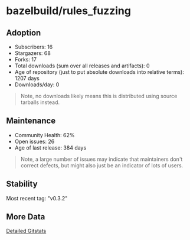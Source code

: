 # bazelbuild/rules_fuzzing

## Adoption

- Subscribers: 16
- Stargazers: 68
- Forks: 17
- Total downloads (sum over all releases and artifacts): 0
- Age of repository (just to put absolute downloads into relative terms): 1207 days
- Downloads/day: 0

> Note, no downloads likely means this is distributed using source tarballs instead.

## Maintenance

- Community Health: 62%
- Open issues: 26
- Age of last release: 384 days

> Note, a large number of issues may indicate that maintainers don't correct defects, but might also
> just be an indicator of lots of users.

## Stability

Most recent tag: "v0.3.2"

## More Data

[Detailed Gitstats](/bazel-catalog/gitstats/bazelbuild/rules_fuzzing)

